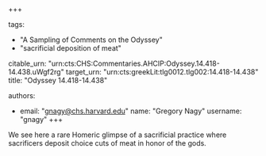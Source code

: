 +++

tags:
- "A Sampling of Comments on the Odyssey"
- "sacrificial deposition of meat"

citable_urn: "urn:cts:CHS:Commentaries.AHCIP:Odyssey.14.418-14.438.uWgf2rg"
target_urn: "urn:cts:greekLit:tlg0012.tlg002:14.418-14.438"
title: "Odyssey 14.418-14.438"

authors:
- email: "gnagy@chs.harvard.edu"
  name: "Gregory Nagy"
  username: "gnagy"
+++

<p>We see here a rare Homeric glimpse of a sacrificial practice where sacrificers deposit choice cuts of meat in honor of the gods.  </p>